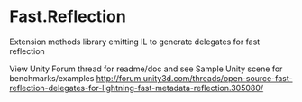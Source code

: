 # Fast.Reflection
Extension methods library emitting IL to generate delegates for fast reflection

View Unity Forum thread for readme/doc and see Sample Unity scene for benchmarks/examples
http://forum.unity3d.com/threads/open-source-fast-reflection-delegates-for-lightning-fast-metadata-reflection.305080/
